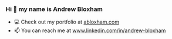 ### Hi 👋 my name is Andrew Bloxham
<!--
**ablox77/ablox77** is a ✨ _special_ ✨ repository because its `README.md` (this file) appears on your GitHub profile.

Here are some ideas to get you started:-->

- 💻 Check out my portfolio at <a href="https://abloxham.com" target="_blank">abloxham.com</a>
- 📫 You can reach me at <a href="www.linkedin.com/in/andrew-bloxham" target="_blank">www.linkedin.com/in/andrew-bloxham</a>
